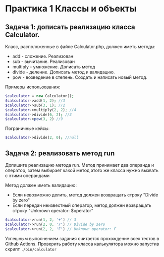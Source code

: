 # Практика 1 Классы и объекты
## Задача 1: дописать реализацию класса Calculator.
Класс, расположенные в файле Calculator.php, должен иметь методы:
- add - сложение. Реализован
- sub - вычитание. Реализован
- multiply - умножение. Дописать метод
- divide - деление. Дописать метод и валидацию.
- pow - возведение в степень. Создать и написать новый метод.

Примеры использования:
```php
$calculator = new Calculator();
$calculator->add(1, 2); //3
$calculator->sub(3, 1); //2
$calculator->multiply(2, 2); //4
$calculator->divide(6, 2); //3
$calculator->pow(3, 2) //9
```

Пограничные кейсы:
```php
$calculator->divide(2, 0); //null
```

## Задача 2: реализовать метод run
Допишите реализацию метода run. Метод принимает два операнда и оператор,
затем выбирает какой метод этого же класса нужно вызвать с этими операндами

Метод должен иметь валидацию:
- Если невозможно делить, метод должен возвращать строку "Divide by zero"
- Если передан неизвестный оператор, метод должен возвращать строку "Unknown operator: $operator"

```php
$calculator->run(1, 2, '+') // 3
$calculator->run(2, 0, '/') // Divide by zero
$calculator->run(2, 2, 'F') // Unknown operator: F
```

Успешным выполнением задания считается прохождение всех тестов в Github Actions.
Проверить работу класса калькулятора можно запустив скрипт ```./bin/calculator```